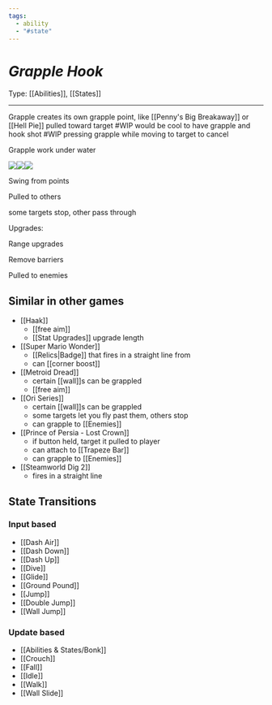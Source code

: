 ```yaml
---
tags:
  - ability
  - "#state"
---
```

# _Grapple Hook_

Type: [[Abilities]], [[States]]

----

Grapple creates its own grapple point, like [[Penny's Big Breakaway]] or [[Hell Pie]]
pulled toward target
#WIP would be cool to have grapple and hook shot
#WIP pressing grapple while moving to target to cancel
  
Grapple work under water

![](https://lh7-us.googleusercontent.com/ND6uL6_OZBUEZX_USjwBxC7fuqt-joEpVCNMzWQ8rc8OzYW4JX_S1AKNGDMN-lJbxf65pyXdgPnfKqdbpGx4kJpL8G3LDDJ0FjpvmXviLCRcvkiYh_K_AFwUcS4fVIODPb5JwrN-Ui54P5HvtGCl5Vs)![](https://lh7-us.googleusercontent.com/bfL4cSyWbUeBjO2uPkW63NTy4ZMznCm1YfNq0Qg7YnHMMtMRR7WOY7zeeJeWj4HrWcSRSjLE-0XOhMDINxkPBr-P-yf_VUWjC9CrArEerMq_7CFXX2ROlFLwKnlgIe7Xi2YfoPfH54-sPJFzHPNvy3E)![](https://lh7-us.googleusercontent.com/_BkMmAwDHM1FluOWC-n4sHtblIodnSlnhoZgnd84ICFOrU0R6tdI3oBGmSWdtAIG3idnHi8AkNkI63ct3TKgltJZIvc6y74zOxdDKVw2YYM_UGj7CJmfytAlmouAyAGptJcgRd1XjcsQJe1ExAVDEYY)

Swing from points

Pulled to others

some targets stop, other pass through

Upgrades:

Range upgrades

Remove barriers

Pulled to enemies




## Similar in other games

* [[Haak]]
	* [[free aim]]
	* [[Stat Upgrades]] upgrade length
* [[Super Mario Wonder]]
	* [[Relics|Badge]] that fires in a straight line from
	* can [[corner boost]]
* [[Metroid Dread]]
	* certain [[wall]]s can be grappled
	* [[free aim]]
* [[Ori Series]]
	* certain [[wall]]s can be grappled
	* some targets let you fly past them, others stop 
	* can grapple to [[Enemies]]
* [[Prince of Persia - Lost Crown]]
	* if button held, target it pulled to player
	* can attach to [[Trapeze Bar]]
	* can grapple to [[Enemies]]
* [[Steamworld Dig 2]]
	* fires in a straight line


## State Transitions

### Input based

* [[Dash Air]]
* [[Dash Down]]
* [[Dash Up]]
* [[Dive]]
* [[Glide]]
* [[Ground Pound]]
* [[Jump]]
* [[Double Jump]]
* [[Wall Jump]]

### Update based

* [[Abilities & States/Bonk]]
* [[Crouch]]
* [[Fall]]
* [[Idle]]
* [[Walk]]
* [[Wall Slide]]